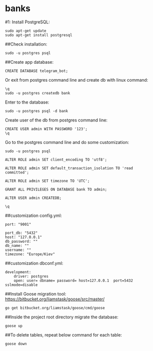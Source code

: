 # banks

#1: Install PostgreSQL:
```
sudo apt-get update
sudo apt-get install postgresql
```
##Check installation:
```
sudo -u postgres psql
```
##Create app database:
```
CREATE DATABASE telegram_bot;
```
Or exit from postgres command line and create db with linux command:
```
\q
sudo -u postgres createdb bank
```
Enter to the database:
```
sudo -u postgres psql -d bank
```
Create user of the db from postgres command line:
```
CREATE USER admin WITH PASSWORD '123';
\q
```
Go to the postgres command line and do some customization:
```
sudo -u postgres psql

ALTER ROLE admin SET client_encoding TO 'utf8';

ALTER ROLE admin SET default_transaction_isolation TO 'read committed';

ALTER ROLE admin SET timezone TO 'UTC';

GRANT ALL PRIVILEGES ON DATABASE bank TO admin;

ALTER USER admin CREATEDB;

\q
```

##customization config.yml:
```
port: "9001"

port_db: "5432"
host: "127.0.0.1"
db_password: ""
db_name: ""
username: ""
timezone: "Europe/Kiev"
```
##customization dbconf.yml:
```
development:
    driver: postgres
    open: user= dbname= password= host=127.0.0.1  port=5432 sslmode=disable
```
##Install Goose migration tool:
https://bitbucket.org/liamstask/goose/src/master/
```
go get bitbucket.org/liamstask/goose/cmd/goose
```
##Inside the project root directory migrate the database:
```
goose up
```
##To delete tables, repeat below command for each table:
```
goose down
```